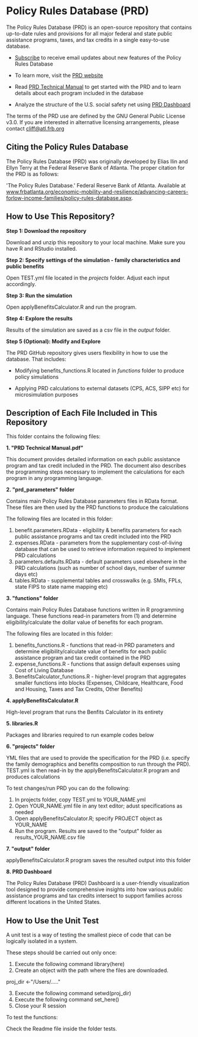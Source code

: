 # Policy Rules Database (PRD)
The Policy Rules Database (PRD) is an open-source repository that contains up-to-date rules and provisions for all major federal and state public assistance programs, taxes, and tax credits in a single easy-to-use database. 

* [Subscribe](http://eepurl.com/ib_0eT) to receive email updates about new features of the Policy Rules Database

* To learn more, visit the [PRD website](https://www.atlantafed.org/economic-mobility-and-resilience/advancing-careers-for-low-income-families/policy-rules-database.aspx)

* Read [PRD Technical Manual](https://github.com/FRB-Atlanta-Advancing-Careers/policy-rules-database/blob/9bb1e96a5218a8b486b2b3bcbf28fdcd5a2ec906/PRD%20Technical%20Manual.pdf) to get started with the PRD and to learn details about each program included in the database

* Analyze the structure of the U.S. social safety net using [PRD Dashboard](https://emar-data-tools.shinyapps.io/prd_dashboard/)

The terms of the PRD use are defined by the GNU General Public License v3.0. If you are interested in alternative licensing arrangements, please contact cliff@atl.frb.org

## Citing the Policy Rules Database

The Policy Rules Database (PRD) was originally developed by Elias Ilin and Ellyn Terry at the Federal Reserve Bank of Atlanta. The proper citation for the PRD is as follows:

'The Policy Rules Database.' Federal Reserve Bank of Atlanta.
Available at www.frbatlanta.org/economic-mobility-and-resilience/advancing-careers-forlow-income-families/policy-rules-database.aspx. 

## How to Use This Repository?

**Step 1: Download the repository**

Download and unzip this repository to your local machine. Make sure you have R and RStudio installed.

**Step 2: Specify settings of the simulation - family characteristics and public benefits**

Open TEST.yml file located in the *projects* folder. Adjust each input accordingly.

**Step 3: Run the simulation**

Open applyBenefitsCalculator.R and run the program.

**Step 4: Explore the results**

Results of the simulation are saved as a csv file in the *output* folder.

**Step 5 (Optional): Modify and Explore**

The PRD GitHub repository gives users flexibility in how to use the database. That includes:

* Modifying benefits_functions.R located in *functions* folder to produce policy simulations

* Applying PRD calculations to external datasets (CPS, ACS, SIPP etc) for microsimulation purposes 

## Description of Each File Included in This Repository

This folder contains the following files:

**1. "PRD Technical Manual.pdf"**

This document provides detailed information on each public assistance program and tax credit included in the PRD. The document also describes the programming steps necessary to implement the calculations for each program in any programming language.


**2. "prd_parameters" folder**

Contains main Policy Rules Database parameters files in RData format. These files are then used by the PRD functions to produce the calculations

The following files are located in this folder:

1. benefit.parameters.RData - eligibility & benefits parameters for each public assistance programs and tax credit included into the PRD
2. expenses.RData - parameters from the supplementary cost-of-living database that can be used to retrieve information required to implement PRD calculations
3. parameters.defaults.RData - default parameters used elsewhere in the PRD calculations (such as number of school days, number of summer days etc)
4. tables.RData - supplemental tables and crosswalks (e.g. SMIs, FPLs, state FIPS to state name mapping etc)


**3. "functions" folder**

Contains main Policy Rules Database functions written in R programming language. These functions read-in parameters from (1) and determine eligibility/calculate the dollar value of benefits for each program. 

The following files are located in this folder:

1. benefits_functions.R - functions that read-in PRD parameters and determine eligibility/calculate value of benefits for each public assistance program and tax credit contained in the PRD
2. expense_functions.R - functions that assign default expenses using Cost of Living Database
3. BenefitsCalculator_functions.R - higher-level program that aggregates smaller functions into blocks (Expenses, Childcare, Healthcare, Food and Housing, Taxes and Tax Credits, Other Benefits) 


**4. applyBenefitsCalculator.R**

High-level program that runs the Benfits Calculator in its entirety


**5. libraries.R**

Packages and libraries required to run example codes below


**6. "projects" folder**

YML files that are used to provide the specification for the PRD (i.e. specify the family demographics and benefits composition to run through the PRD). TEST.yml is then read-in by the applyBenefitsCalculator.R program and produces calculations

To test changes/run PRD you can do the following:

1. In projects folder, copy TEST.yml to YOUR_NAME.yml
2. Open YOUR_NAME.yml file in any text editor; adust specifications as needed
2. Open applyBenefitsCalculator.R; specify PROJECT object as YOUR_NAME
4. Run the program. Results are saved to the "output" folder as results_YOUR_NAME.csv file


**7. "output" folder**

applyBenefitsCalculator.R program saves the resulted output into this folder


**8. PRD Dashboard**


The Policy Rules Database (PRD) Dashboard is a user-friendly visualization tool designed to provide comprehensive insights into how various public assistance programs and tax credits intersect to support families across different locations in the United States. 


## How to Use the Unit Test

A unit test is a way of testing the smallest piece of code that can be logically isolated in a system.

These steps should be carried out only once:

1. Execute the following command library(here)
2. Create an object with the path where the files are downloaded.

proj_dir <-"/Users/....."

3. Execute the following command setwd(proj_dir)
4. Execute the following command set_here()
5. Close your R session

To test the functions:

Check the Readme file inside the folder tests.








